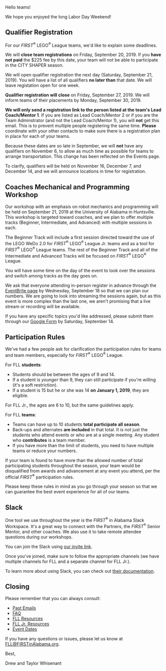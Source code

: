 Hello teams!

We hope you enjoyed the long Labor Day Weekend!


## Qualifier Registration

For our *FIRST*<sup>&reg;</sup> LEGO<sup>&reg;</sup> League teams, we'd like to explain some deadlines.

We will **close team registrations** on Friday, September 20, 2019. If you **have not paid** the \$225 fee by this date, your team will not be able to participate in the CITY SHAPER season.

We will open qualifier registration the next day (Saturday, September 21, 2019). You will have a list of all qualifiers **no later than** that date. We will leave registation open for one week.

**Qualifier registration will close** on Friday, September 27, 2019. We will inform teams of their placements by Monday, September 30, 2019.

**We will only send a registration link to the person listed at the team's Lead Coach/Mentor 1**. If you are listed as Lead Coach/Mentor 2 or if you are the Team Adminstrator (and not the Lead Coach/Mentor 1), you will **not** get this email. This is to prevent multiple people registering the same time. **Please** coordinate with your other contacts to make sure there is a registration plan in place for each of your teams.

Because these dates are so late in September, we will **not** have any qualifiers on November 6, to allow as much time as possible for teams to arrange transportation. This change has been reflected on the Events page.

To clarify, qualifiers will be held on November 16, December 7, and December 14, and we will announce locations in time for registration.


## Coaches Mechanical and Programming Workshop

Our workshop with an emphasis on robot mechanics and programming will be held on September 21, 2019 at the University of Alabama in Huntsville. This workshop is targeted toward coaches, and we plan to offer multiple tracks (Beginner, Intermediate, and Advanced) with multiple sessions in each.

The Beginner Track will include a first session directed toward the use of the LEGO WeDo 2.0 for *FIRST*<sup>&reg;</sup> LEGO<sup>&reg;</sup> League Jr. teams and as a tool for *FIRST*<sup>&reg;</sup> LEGO<sup>&reg;</sup> League teams. The rest of the Beginner Track and all of the Intermediate and Advanced Tracks will be focused on *FIRST*<sup>&reg;</sup> LEGO<sup>&reg;</sup> League.

You will have some time on the day of the event to look over the sessions and switch among tracks as the day goes on.

We ask that everyone attending in-person register in advance through the [EventBrite page](https://www.eventbrite.com/e/alabama-coaches-technical-workshop-tickets-71315902785) by Wednesday, September 18 so that we can plan our numbers. We are going to look into streaming the sessions again, but as this event is more complex than the last one, we aren't promising that a live stream or recording will be available.

If you have any specific topics you'd like addressed, please submit them through our [Google Form](https://forms.gle/hdED8KZd3pJPE1Ly8) by Saturday, September 14.


## Participation Rules

We've had a few people ask for clarification the participation rules for teams and team members, especially for *FIRST*<sup>&reg;</sup> LEGO<sup>&reg;</sup> League.

For FLL **students**:
- Students should be between the ages of 9 and 14.
- If a student is *younger* than 9, they can still participate if you're willing (it's a soft restriction).
- If a student is 15 but he or she was 14 **on January 1, 2019**, they are eligible.

For FLL Jr., the ages are 6 to 10, but the same guidelines apply.

For FLL **teams**:
- Teams can have up to 10 students **total participate all season**.
- Back-ups and alternates **are included** in that total. It is not just the students who attend events or who are at a single meeting. Any student who **contributes** is a team member.
- If you have more than the limit of students, you need to have multiple teams or reduce your numbers.

If your team is found to have more than the allowed number of total participating students throughout the season, your team would be disqualified from awards and advancement at any event you attend, per the official *FIRST*<sup>&reg;</sup> participation rules.

Please keep these rules in mind as you go through your season so that we can guarantee the best event experience for all of our teams.


## Slack

One tool we use throughout the year is the *FIRST*<sup>&reg;</sup> in Alabama Slack Workspace. It's a great way to connect with the Partners, the *FIRST*<sup>&reg;</sup> Senior Mentor, and other coaches. We also use it to take remote attendee questions during our workshops.

You can join the Slack using [our invite link](https://join.slack.com/t/firstinalabama/shared_invite/enQtNDYxMTEzMTcwOTk0LWQzYmFjM2Q5MGNjNjFlM2M5ZTY4ZGNmM2VmY2Y0OTUwNTRiMjRlYTUwYTI2YTdjNGM0ZWZlYjM3MGVmNDY4YmY).

Once you've joined, make sure to follow the appropriate channels (we have multiple channels for FLL and a separate channel for FLL Jr.). 

To learn more about using Slack, you can check out [their documentation](https://get.slack.help/hc/en-us/categories/360000049043).


## Closing

Please remember that you can always consult:
- [Past Emails](https://github.com/drewwhis/alabama-first-lego-league/tree/master/2019-2020/email-blasts)
- [FAQ](https://github.com/drewwhis/alabama-first-lego-league/wiki/Frequently-Asked-Questions)
- [FLL Resources](https://github.com/drewwhis/alabama-first-lego-league/tree/master/2019-2020/fll)
- [FLL Jr. Resources](https://github.com/drewwhis/alabama-first-lego-league/tree/master/2019-2020/flljr)
- [Event Dates](https://github.com/drewwhis/alabama-first-lego-league/blob/main/2019-2020/event-dates.md)

If you have any questions or issues, please let us know at FLL@FIRSTinAlabama.org.

Best,

Drew and Taylor Whisenant
